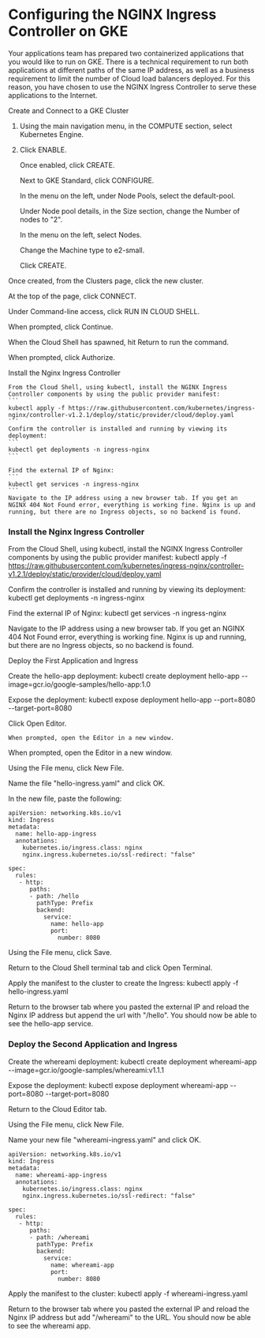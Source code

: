 # Configuring the NGINX Ingress Controller on GKE

Your applications team has prepared two containerized applications that you would like to run on GKE. There is a technical requirement to run both applications at different paths of the same IP address, as well as a business requirement to limit the number of Cloud load balancers deployed. For this reason, you have chosen to use the NGINX Ingress Controller to serve these applications to the Internet.

Create and Connect to a GKE Cluster

1. Using the main navigation menu, in the COMPUTE section, select Kubernetes Engine.

2. Click ENABLE.

    Once enabled, click CREATE.

    Next to GKE Standard, click CONFIGURE.

    In the menu on the left, under Node Pools, select the default-pool.

    Under Node pool details, in the Size section, change the Number of nodes to "2".

    In the menu on the left, select Nodes.

    Change the Machine type to e2-small.

    Click CREATE.

    

Once created, from the Clusters page, click the new cluster.

At the top of the page, click CONNECT.

Under Command-line access, click RUN IN CLOUD SHELL.

When prompted, click Continue.

When the Cloud Shell has spawned, hit Return to run the command.

When prompted, click Authorize.


Install the Nginx Ingress Controller

    From the Cloud Shell, using kubectl, install the NGINX Ingress Controller components by using the public provider manifest:
    ```
    kubectl apply -f https://raw.githubusercontent.com/kubernetes/ingress-nginx/controller-v1.2.1/deploy/static/provider/cloud/deploy.yaml
    ```
    Confirm the controller is installed and running by viewing its deployment:
    ```
    kubectl get deployments -n ingress-nginx
    ```

    Find the external IP of Nginx:
    ```
    kubectl get services -n ingress-nginx
    ```
    Navigate to the IP address using a new browser tab. If you get an NGINX 404 Not Found error, everything is working fine. Nginx is up and running, but there are no Ingress objects, so no backend is found.


### Install the Nginx Ingress Controller

From the Cloud Shell, using kubectl, install the NGINX Ingress Controller components by using the public provider manifest:
    kubectl apply -f https://raw.githubusercontent.com/kubernetes/ingress-nginx/controller-v1.2.1/deploy/static/provider/cloud/deploy.yaml

Confirm the controller is installed and running by viewing its deployment:
    kubectl get deployments -n ingress-nginx

Find the external IP of Nginx:
    kubectl get services -n ingress-nginx

Navigate to the IP address using a new browser tab. If you get an NGINX 404 Not Found error, everything is working fine. Nginx is up and running, but there are no Ingress objects, so no backend is found.

Deploy the First Application and Ingress

Create the hello-app deployment:
    kubectl create deployment hello-app --image=gcr.io/google-samples/hello-app:1.0

Expose the deployment:
    kubectl expose deployment hello-app --port=8080 --target-port=8080

Click Open Editor.

    When prompted, open the Editor in a new window.


When prompted, open the Editor in a new window.

Using the File menu, click New File.

Name the file "hello-ingress.yaml" and click OK.

In the new file, paste the following:
```
apiVersion: networking.k8s.io/v1
kind: Ingress
metadata:
  name: hello-app-ingress
  annotations:
    kubernetes.io/ingress.class: nginx
    nginx.ingress.kubernetes.io/ssl-redirect: "false"

spec:
  rules:
   - http:
      paths:
      - path: /hello
        pathType: Prefix
        backend:
          service:
            name: hello-app
            port:
              number: 8080
```


Using the File menu, click Save.

Return to the Cloud Shell terminal tab and click Open Terminal.

Apply the manifest to the cluster to create the Ingress:
    kubectl apply -f hello-ingress.yaml

Return to the browser tab where you pasted the external IP and reload the Nginx IP address but append the url with "/hello". You should now be able to see the hello-app service.

### Deploy the Second Application and Ingress



Create the whereami deployment:
    kubectl create deployment whereami-app --image=gcr.io/google-samples/whereami:v1.1.1

Expose the deployment:
    kubectl expose deployment whereami-app --port=8080 --target-port=8080

Return to the Cloud Editor tab.

Using the File menu, click New File.

Name your new file "whereami-ingress.yaml" and click OK.
```
apiVersion: networking.k8s.io/v1
kind: Ingress
metadata:
  name: whereami-app-ingress
  annotations:
    kubernetes.io/ingress.class: nginx
    nginx.ingress.kubernetes.io/ssl-redirect: "false"

spec:
  rules:
   - http:
      paths:
      - path: /whereami
        pathType: Prefix
        backend:
          service:
            name: whereami-app
            port:
              number: 8080
```



Apply the manifest to the cluster:
    kubectl apply -f whereami-ingress.yaml

Return to the browser tab where you pasted the external IP and reload the Nginx IP address but add "/whereami" to the URL. You should now be able to see the whereami app.
